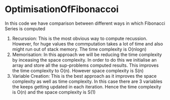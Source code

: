 # OptimisationOfFibonaccoi

In this code we have comparison between different ways in which Fibonacci Series is computed

1. Recurssion: This is the most obvious way to compute recussion. However, for huge values the commputation takes a lot of time and also might run out of stack memory. The time complexity is O(nlogn)
2. Memorisation: In this approach we will be reducing the time complexity by inceasing the space complexity. In order to do this we initialise an array and store all the sup-problems computed results. This improves the time complexity to O(n). However space complexity is S(n)
3. Variable Creation: This is the best approach as it improves the space complexity as well as time complexity. In this case there are 3 variables the keeps getting updated in each iteration. Hence the time complexity is O(n) and the space complexity is S(1)
